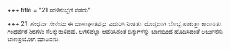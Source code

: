 +++
title = "21 ಸರಳಿನುಬ್ಬೆಗೆ ಸೆಡೆದು"

+++
21. ಗಂಧರ್ವ ಸೇನೆಯು ಈ ಬಾಣಾಘಾತವನ್ನು ಎದುರಿಸಿ ನಿಂತಿತು. ದೊಡ್ಡದಾಗಿ ಬೊಬ್ಬೆ ಹಾಕುತ್ತಾ ಕಾದಾಡಿತು. ಗಂಧರ್ವರ ಶಿರಗಳು ನೆಲಕ್ಕುರುಳಿದವು. ಆಗಸವೆಲ್ಲಾ ಆವರಿಸಿದಂತೆ ದಿಕ್ಕುಗಳನ್ನು ಬಾಣದಿಂದ ಹೊದಿಸಿದಂತೆ ಅರ್ಜುನನು ಬಾಣಪ್ರಯೋಗ ಮಾಡಿದನು.